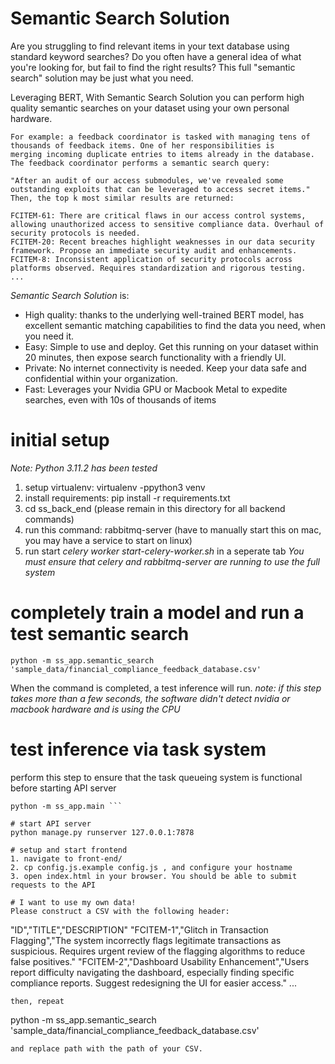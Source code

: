 # Semantic Search Solution
Are you struggling to find relevant items in your text database using standard keyword searches? 
Do you often have a general idea of what you're looking for, but fail to find the right results?
This full "semantic search" solution may be just what you need.

Leveraging BERT, With Semantic Search Solution you can perform high quality semantic searches on your dataset using your own personal hardware.
```
For example: a feedback coordinator is tasked with managing tens of thousands of feedback items. One of her responsibilities is
merging incoming duplicate entries to items already in the database. The feedback coordinator performs a semantic search query:

"After an audit of our access submodules, we've revealed some outstanding exploits that can be leveraged to access secret items."
Then, the top k most similar results are returned:

FCITEM-61: There are critical flaws in our access control systems, allowing unauthorized access to sensitive compliance data. Overhaul of security protocols is needed.
FCITEM-20: Recent breaches highlight weaknesses in our data security framework. Propose an immediate security audit and enhancements.
FCITEM-8: Inconsistent application of security protocols across platforms observed. Requires standardization and rigorous testing.  
...
```

*Semantic Search Solution* is:
* High quality: thanks to the underlying well-trained BERT model, has excellent semantic matching capabilities to find the data you need, when you need it.
* Easy: Simple to use and deploy. Get this running on your dataset within 20 minutes, then expose search functionality with a friendly UI.
* Private: No internet connectivity is needed. Keep your data safe and confidential within your organization.
* Fast: Leverages your Nvidia GPU or Macbook Metal to expedite searches, even with 10s of thousands of items

# initial setup
_Note: Python 3.11.2 has been tested_
1. setup virtualenv: virtualenv -ppython3 venv 
2. install requirements: pip install -r requirements.txt
3. cd ss_back_end (please remain in this directory for all backend commands)
4. run this command: rabbitmq-server (have to manually start this on mac, you may have a service to start on linux)
5. run start *celery worker start-celery-worker.sh* in a seperate tab
_You must ensure that celery and rabbitmq-server are running to use the full system_

# completely train a model and run a test semantic search 
```
python -m ss_app.semantic_search 'sample_data/financial_compliance_feedback_database.csv'
```
When the command is completed, a test inference will run.
_note: if this step takes more than a few seconds, the software didn't detect nvidia or macbook hardware and is using the CPU_

# test inference via task system
perform this step to ensure that the task queueing system is functional before starting API server
```
python -m ss_app.main ```

# start API server
python manage.py runserver 127.0.0.1:7878

# setup and start frontend
1. navigate to front-end/
2. cp config.js.example config.js , and configure your hostname
3. open index.html in your browser. You should be able to submit requests to the API

# I want to use my own data!
Please construct a CSV with the following header:
```
"ID","TITLE","DESCRIPTION"
"FCITEM-1","Glitch in Transaction Flagging","The system incorrectly flags legitimate transactions as suspicious. Requires urgent review of the flagging algorithms to reduce false positives."
"FCITEM-2","Dashboard Usability Enhancement","Users report difficulty navigating the dashboard, especially finding specific compliance reports. Suggest redesigning the UI for easier access."
...
```
then, repeat 
```
python -m ss_app.semantic_search 'sample_data/financial_compliance_feedback_database.csv'
```
and replace path with the path of your CSV.

